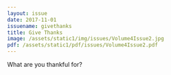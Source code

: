 ```yaml
---
layout: issue
date: 2017-11-01
issuename: givethanks
title: Give Thanks
image: /assets/static1/img/issues/Volume4Issue2.jpg
pdf: /assets/static1/pdf/issues/Volume4Issue2.pdf
---
```


What are you thankful for?